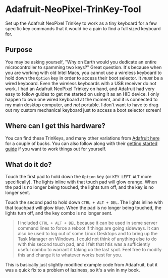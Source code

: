 # Adafruit-NeoPixel-TrinKey-Tool

Set up the Adafruit NeoPixel TrinKey to work as a tiny keyboard for a few specific key commands that it would be a pain to find a full sized keyboard for.

## Purpose

You may be asking yourself, "Why on Earth would you dedicate an entire microcontroller to spamming two keys?"
Great question.
It's because when you are working with old Intel Macs, you cannot use a wireless keyboard to hold down the `Option` key in order to access their boot selector.
It *must* be a wired keyboard. Even the wireless keyboards with a USB receiver do not work.
I had an Adafruit NeoPixel Trinkey on hand, and Adafruit had very easy to follow guides to get me started on using it as an HID device.
I only happen to own one wired keyboard at the moment, and it is connected to my main desktop computer, and *not* portable.
I don't want to have to drag out my custom mechanical keyboard just to access a boot selector screen!


## Where can I get this hardware?

You can find these TrinKeys, and many other variations from [Adafruit here](https://www.adafruit.com/product/4870) for a couple of bucks.
You can also follow along with their [getting started guide](https://learn.adafruit.com/adafruit-neo-trinkey/overview) if you want to work things out for yourself.

## What do it do?

Touch the first pad to hold down the `Option` key (or `KEY_LEFT_ALT` more specifically).
The lights inline with that touch pad will glow orange.
When the pad is no longer being touched, the lights turn off, and the key is no longer sent.

Touch the second pad to hold down `CTRL + ALT + DEL`.
The lights inline with that touchpad will glow blue.
When the pad is no longer being touched, the lights turn off, and the key combo is no longer sent.

> I included `CTRL + ALT + DEL` because it can be used in some server command lines to force a reboot if things are going sideways.
> It can also be used to log out of some Linux Desktops and to bring up the Task Manager on Windows.
> I could not think of anything else to do with this second touch pad, and I felt that htis was a sufficiently useful combo to warrant it taking uo the last spot.
> Feel free to modify this and change it to whatever works best for you.

This is basically just slightly modified example code from Adaafruit, but it was a quick fix to a problem of laziness, so it's a win in my book.

